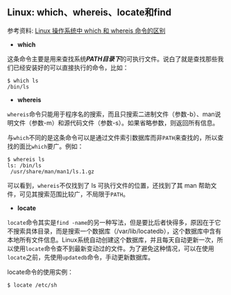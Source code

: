 ## Linux: which、whereis、locate和find

参考资料: [Linux 操作系统中 which 和 whereis 命令的区别](https://blog.csdn.net/qq_33826564/article/details/82906115)

* **which**

这条命令主要是用来查找系统***PATH目录下***的可执行文件。说白了就是查找那些我们已经安装好的可以直接执行的命令，比如：

```shell
$ which ls
/bin/ls
```

* **whereis**

`whereis`命令只能用于程序名的搜索，而且只搜索二进制文件（参数-b）、man说明文件（参数-m）和源代码文件（参数-s）。如果省略参数，则返回所有信息。

与`which`不同的是这条命令可以是通过文件索引数据库而非`PATH`来查找的，所以查找的面比`which`要广。例如：

```shell
$ whereis ls
ls: /bin/ls
 /usr/share/man/man1/ls.1.gz
```

可以看到，`whereis`不仅找到了 ls 可执行文件的位置，还找到了其 man 帮助文件，可见其搜索范围比较广，不局限于`PATH`。


* **locate**

`locate`命令其实是`find -name`的另一种写法，但是要比后者快得多，原因在于它不搜索具体目录，而是搜索一个数据库（/var/lib/locatedb），这个数据库中含有本地所有文件信息。Linux系统自动创建这个数据库，并且每天自动更新一次，所以使用`locate`命令查不到最新变动过的文件。为了避免这种情况，可以在使用`locate`之前，先使用`updatedb`命令，手动更新数据库。

locate命令的使用实例：

```shell
$ locate /etc/sh
```